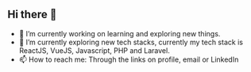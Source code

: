 ## Hi there 👋

<!--
**ryanDevCode/ryanDevCode** is a ✨ _special_ ✨ repository because its `README.md` (this file) appears on your GitHub profile.



Here are some ideas to get you started:
- [Portfolio](https://jason-ryan-porfolio.netlify.app)
- 🔭 I’m currently working on learning and exploring new things..
- 🌱 I’m learning Web Development
- 👯 I’m looking to collaborate on ...
- 🤔 I’m looking for help with ...
- 💬 Ask me about ...
- 📫 How to reach me: Through the links on profile, email or linkedIn
- 😄 Pronouns: ...
- ⚡ Fun fact: ...
-->
- 🔭 I’m currently working on learning and exploring new things.
- 🌱 I’m currently exploring new tech stacks, currently my tech stack is ReactJS, VueJS, Javascript, PHP and Laravel.
- 📫 How to reach me: Through the links on profile, email or LinkedIn
